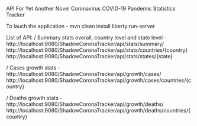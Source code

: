API For Yet Another Novel Coronavirus COVID-19 Pandemic Statistics Tracker

To lauch the application -
mvn clean install liberty:run-server

List of API:
/ Summary stats overall, country level and state level -
  http://localhost:9080/ShadowCoronaTracker/api/stats/summary/
  http://localhost:9080/ShadowCoronaTracker/api/stats/countries/{country}
  http://localhost:9080/ShadowCoronaTracker/api/stats/states/{state}

/ Cases growth stats -
  http://localhost:9080/ShadowCoronaTracker/api/growth/cases/
  http://localhost:9080/ShadowCoronaTracker/api/growth/cases/countries/{country}

/ Deaths growth stats -
  http://localhost:9080/ShadowCoronaTracker/api/growth/deaths/
  http://localhost:9080/ShadowCoronaTracker/api/growth/deaths/countries/{country}

